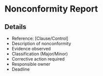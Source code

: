 # Nonconformity Report

## Details
- Reference: [Clause/Control]
- Description of nonconformity
- Evidence observed
- Classification (Major/Minor)
- Corrective action required
- Responsible owner
- Deadline
